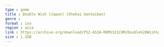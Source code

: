 ```yaml
---
type : game
title : Double Wish (Japan) (Shokai Genteiban)
genre : 
format : iso
region : asia
link : https://archive.org/download/PS2-ASIA-ROMS321COM/Double%20Wish%20%28Japan%29%20%28Shokai%20Genteiban%29.7z
size : 1.2GB
---
```

